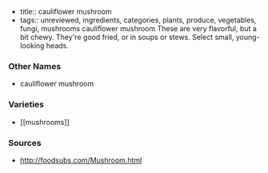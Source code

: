 - title:: cauliflower mushroom
- tags:: unreviewed, ingredients, categories, plants, produce, vegetables, fungi, mushrooms
cauliflower mushroom These are very flavorful, but a bit chewy. They're good fried, or in soups or stews. Select small, young-looking heads.

### Other Names

* cauliflower mushroom

### Varieties

* [[mushrooms]]

### Sources
* http://foodsubs.com/Mushroom.html
